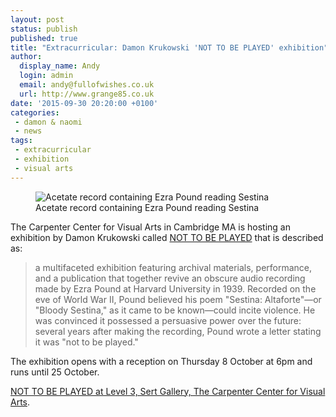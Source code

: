 ```yaml
---
layout: post
status: publish
published: true
title: "Extracurricular: Damon Krukowski 'NOT TO BE PLAYED' exhibition"
author:
  display_name: Andy
  login: admin
  email: andy@fullofwishes.co.uk
  url: http://www.grange85.co.uk
date: '2015-09-30 20:20:00 +0100'
categories:
 - damon & naomi
 - news
tags:
 - extracurricular
 - exhibition
 - visual arts
---
```

<figure class="caption aligncenter"><img src="https://media.fullofwishes.co.uk/03-damon_and_naomi/pictures/2015-10-dk-not-to-be-played.jpg" alt="Acetate record containing Ezra Pound reading Sestina" /><figcaption class="caption-text">Acetate record containing Ezra Pound reading Sestina</figcaption></figure>

<p class="lead">The Carpenter Center for Visual Arts in Cambridge MA is hosting an exhibition by Damon Krukowski called <a href="http://ccva.fas.harvard.edu/damon-krukowski-not-be-played">NOT TO BE PLAYED</a> that is described as:</p>

<blockquote>
a multifaceted exhibition featuring archival materials, performance, and a publication that together revive an obscure audio recording made by Ezra Pound at Harvard University in 1939. Recorded on the eve of World War II, Pound believed his poem "Sestina: Altaforte"—or "Bloody Sestina," as it came to be known—could incite violence. He was convinced it possessed a persuasive power over the future: several years after making the recording, Pound wrote a letter stating it was "not to be played."
</blockquote>

The exhibition opens with a reception on Thursday 8 October at 6pm and runs until 25 October.

<a href="http://ccva.fas.harvard.edu/damon-krukowski-not-be-played">NOT TO BE PLAYED at Level 3, Sert Gallery, The Carpenter Center for Visual Arts</a>.
